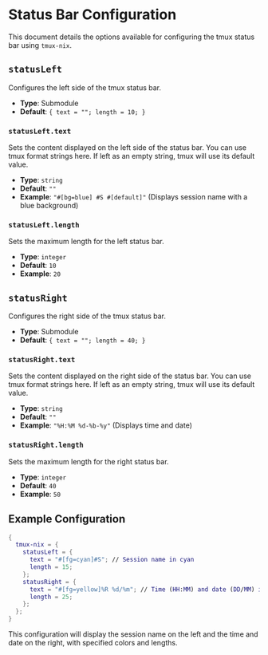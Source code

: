 # Status Bar Configuration

This document details the options available for configuring the tmux status bar using `tmux-nix`.

## `statusLeft`

Configures the left side of the tmux status bar.

- **Type**: Submodule
- **Default**: `{ text = ""; length = 10; }`

### `statusLeft.text`

Sets the content displayed on the left side of the status bar. You can use tmux format strings here. If left as an empty string, tmux will use its default value.

- **Type**: `string`
- **Default**: `""`
- **Example**: `"#[bg=blue] #S #[default]"` (Displays session name with a blue background)

### `statusLeft.length`

Sets the maximum length for the left status bar.

- **Type**: `integer`
- **Default**: `10`
- **Example**: `20`

## `statusRight`

Configures the right side of the tmux status bar.

- **Type**: Submodule
- **Default**: `{ text = ""; length = 40; }`

### `statusRight.text`

Sets the content displayed on the right side of the status bar. You can use tmux format strings here. If left as an empty string, tmux will use its default value.

- **Type**: `string`
- **Default**: `""`
- **Example**: `"%H:%M %d-%b-%y"` (Displays time and date)

### `statusRight.length`

Sets the maximum length for the right status bar.

- **Type**: `integer`
- **Default**: `40`
- **Example**: `50`

## Example Configuration

```nix
{
  tmux-nix = {
    statusLeft = {
      text = "#[fg=cyan]#S"; // Session name in cyan
      length = 15;
    };
    statusRight = {
      text = "#[fg=yellow]%R %d/%m"; // Time (HH:MM) and date (DD/MM) in yellow
      length = 25;
    };
  };
}
```

This configuration will display the session name on the left and the time and date on the right, with specified colors and lengths.
